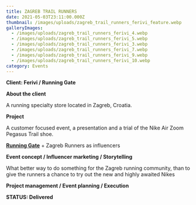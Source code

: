 ```yaml
---
title: ZAGREB TRAIL RUNNERS
date: 2021-05-03T23:11:00.000Z
thumbnail: /images/uploads/zagreb_trail_runners_ferivi_feature.webp
galleryImages:
  - /images/uploads/zagreb_trail_runners_ferivi_4.webp
  - /images/uploads/zagreb_trail_runners_ferivi_5.webp
  - /images/uploads/zagreb_trail_runners_ferivi_3.webp
  - /images/uploads/zagreb_trail_runners_ferivi_7.webp
  - /images/uploads/zagreb_trail_runners_ferivi_9.webp
  - /images/uploads/zagreb_trail_runners_ferivi_10.webp
category: Events
---
```

**Client: Ferivi / Running Gate**

**About the client**

A running specialty store located in Zagreb, Croatia.

**Project**

A customer focused event, a presentation and a trial of the Nike Air Zoom Pegasus Trail shoe. 

**[Running Gate](https://runninggate.hr)** + Zagreb Runners as influencers

**Event concept / Influencer marketing / Storytelling**

What better way to do something for the Zagreb running community, than to give the runners a chance to try out the new and highly awaited Nikes   

**Project management / Event planning / Execution**

**STATUS: Delivered**